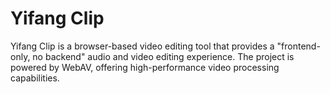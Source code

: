 # Yifang Clip

Yifang Clip is a browser-based video editing tool that provides a "frontend-only, no backend" audio and video editing experience. The project is powered by WebAV, offering high-performance video processing capabilities.